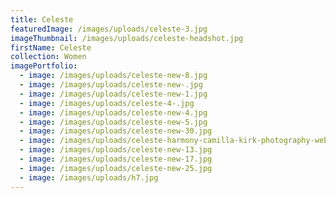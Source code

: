 ```yaml
---
title: Celeste
featuredImage: /images/uploads/celeste-3.jpg
imageThumbnail: /images/uploads/celeste-headshot.jpg
firstName: Celeste
collection: Women
imagePortfolio:
  - image: /images/uploads/celeste-new-8.jpg
  - image: /images/uploads/celeste-new-.jpg
  - image: /images/uploads/celeste-new-1.jpg
  - image: /images/uploads/celeste-4-.jpg
  - image: /images/uploads/celeste-new-4.jpg
  - image: /images/uploads/celeste-new-5.jpg
  - image: /images/uploads/celeste-new-30.jpg
  - image: /images/uploads/celeste-harmony-camilla-kirk-photography-web-35.jpg
  - image: /images/uploads/celeste-new-13.jpg
  - image: /images/uploads/celeste-new-17.jpg
  - image: /images/uploads/celeste-new-25.jpg
  - image: /images/uploads/h7.jpg
---
```


